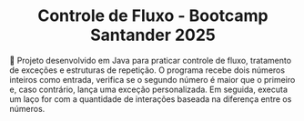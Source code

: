 <h1 align="center">Controle de Fluxo - Bootcamp Santander 2025</h1>
🧠 Projeto desenvolvido em Java para praticar controle de fluxo, tratamento de exceções e estruturas de repetição. O programa recebe dois números inteiros como entrada, verifica se o segundo número é maior que o primeiro e, caso contrário, lança uma exceção personalizada. Em seguida, executa um laço for com a quantidade de interações baseada na diferença entre os números.
